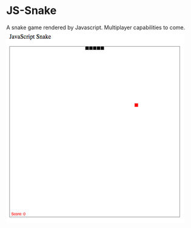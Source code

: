 # JS-Snake
A snake game rendered by Javascript. Multiplayer capabilities to come.
![Screenshot](Screenshot.png)
